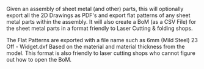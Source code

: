 Given an assembly of sheet metal (and other) parts, this will optionally export all the 2D Drawings as PDF's
and export flat patterns of any sheet metal parts within the assembly.
It will also create a BoM (as a CSV File) for the sheet metal parts in a format friendly to Laser Cutting & folding shops.

The Flat Patterns are exported with a file name such as 6mm (Mild Steel) 23 Off - Widget.dxf
Based on the material and material thickness from the model.  This format is also friendly to laser cutting shops who cannot figure out how to open the BoM.
